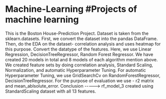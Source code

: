 # Machine-Learning #Projects of  machine learning
This is the Boston House-Prediction Project.
Dataset is taken from the sklearn.datasets.
First, we convert the dataset into the pandas DataFrame.
Then, do the EDA on the dataset- correlation analysis and uses heatmap for this purpose.
 Convert the datatype of the features.
Here, we use Linear Regression, DecisionTreeRegressor, Random Forest Regressor.
We have created 20 models in total and 8 models of each algorithm mention above.
We created feature sets by doing correlation analysis, Standard Scaling, Normalization, and automatic Hyperparameter Tuning. 
For automatic Hyperparameter Tuning, we use GridSearchCv on RandomForestRegressor, DecisionTreeRegressor.
For the purpose of evaluation we use - r2 matrix and mean_ablsolute_error. 
Conclusion -----> rf_model_3 created using StandardScaling dataset with all 13 features.
